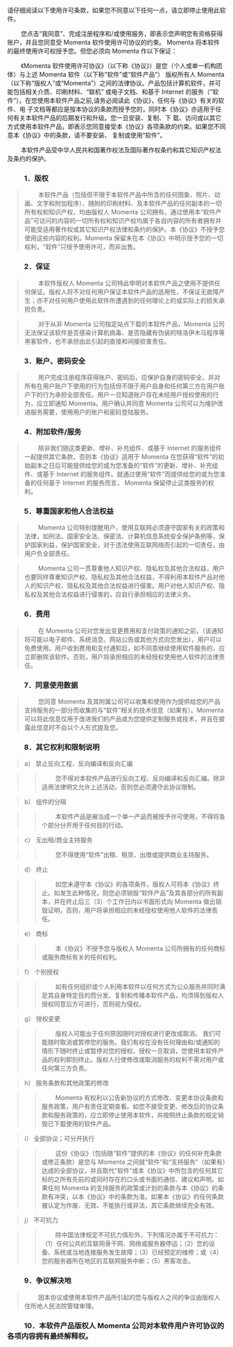 请仔细阅读以下使用许可条款，如果您不同意以下任何一点，请立即停止使用此软件。

&nbsp;&nbsp;&nbsp;&nbsp;&nbsp;&nbsp;&nbsp;&nbsp;您点击“我同意”、完成注册程序和/或使用服务，即表示您声明您有资格获得账户，并且您同意受 Momenta 软件使用许可协议的约束。
Momenta 将本软件的最终使用许可权授予您。但您必须向 Momenta 作以下保证：

&nbsp;&nbsp;&nbsp;&nbsp;&nbsp;&nbsp;&nbsp;&nbsp;《Momenta 软件使用许可协议》（以下称《协议》）是您（个人或单一机构团体）与上述 Momenta 软件（以下称“软件”或“软件产品”）
版权所有人 Momenta（以下称“版权人”或“Momenta”）之间的法律协议。产品包括计算机软件，并可能包括相关介质、印刷材料、“联机”
或电子文档、和基于 Internet 的服务（“软件”）。在您使用本软件产品之前,请务必阅读此《协议》，任何与《协议》有关的软件、电
子文档等都应是按本协议的条款而授予您的，同时本《协议》亦适用于任何有关本软件产品的后期发行和升级。您一旦安装、复制、下
载、访问或以其它方式使用本软件产品，即表示您同意接受本《协议》各项条款的约束。如果您不同意本《协议》中的条款，请不要安装、
复制或使用“软件”。

&nbsp;&nbsp;&nbsp;&nbsp;&nbsp;&nbsp;&nbsp;&nbsp;本软件产品受中华人民共和国著作权法及国际著作权条约和其它知识产权法及条约的保护。

### **&nbsp;&nbsp;&nbsp;&nbsp;&nbsp;&nbsp;&nbsp;&nbsp;&nbsp;&nbsp;1．版权**

> &nbsp;&nbsp;&nbsp;&nbsp;&nbsp;&nbsp;&nbsp;&nbsp;本软件产品（包括但不限于本软件产品中所含的任何图象、照片、动画、文字和附加程序）、随附的印刷材料、及本软件产品的任何副本的一切所有权和知识产权，均由版权人 Momenta 公司拥有。通过使用本“软件产品”可访问的内容的一切所有权和知识产权均属于各自内容的所有者拥有并可能受适用著作权或其它知识产权法律和条约的保护。本《协议》不授予您使用这些内容的权利。Momenta 保留未在本《协议》中明示授予您的一切权利，“软件”只授予使用许可，而非出售。

### **&nbsp;&nbsp;&nbsp;&nbsp;&nbsp;&nbsp;&nbsp;&nbsp;&nbsp;&nbsp;2．保证**

> &nbsp;&nbsp;&nbsp;&nbsp;&nbsp;&nbsp;&nbsp;&nbsp;本软件版权人 Momenta 公司特此申明对本软件产品之使用不提供任何保证。版权人将不对任何用户保证本软件产品的适用性，不保证无故障产生；亦不对任何用户使用此软件所遭遇到的任何理论上的或实际上的损失承担负责。

> &nbsp;&nbsp;&nbsp;&nbsp;&nbsp;&nbsp;&nbsp;&nbsp;对于从非 Momenta 公司指定站点下载的本软件产品，Momenta 公司无法保证该软件是否感染计算机病毒、是否隐藏有伪装的特洛伊木马程序等黑客软件，也不承担由此引起的直接和间接损害责任。

### **&nbsp;&nbsp;&nbsp;&nbsp;&nbsp;&nbsp;&nbsp;&nbsp;&nbsp;&nbsp;3．账户、密码安全**

> &nbsp;&nbsp;&nbsp;&nbsp;&nbsp;&nbsp;&nbsp;&nbsp;用户完成注册程序获得账户、密码后，应保护自身的密码安全，并对所有在用户账户下使用的行为包括但不限于用户自身和任何第三方在用户账户下的行为承担全部责任。用户一旦知道账户存在未经用户授权使用的行为，应立即通知 Momenta。用户确认并同意 Momenta 公司可以为维护改进服务需要，使用用户的账户和密码登陆服务。

### **&nbsp;&nbsp;&nbsp;&nbsp;&nbsp;&nbsp;&nbsp;&nbsp;&nbsp;&nbsp;4．附加软件/服务**

> &nbsp;&nbsp;&nbsp;&nbsp;&nbsp;&nbsp;&nbsp;&nbsp;除非我们随这类更新、增补、补充组件、或基于 Internet 的服务组件一起提供其它条款，否则本《协议》适用于 Momenta 在您获得“软件”的初始副本之日后可能提供给您的或为您准备的“软件”的更新、增补、补充组件、或基于 Internet 的服务组件。就通过使用“软件”而提供给您的或为您准备的任何基于 Internet 的服务而言， Momenta 保留停止这类服务的权利。

### **&nbsp;&nbsp;&nbsp;&nbsp;&nbsp;&nbsp;&nbsp;&nbsp;&nbsp;&nbsp;5．尊重国家和他人合法权益**

> &nbsp;&nbsp;&nbsp;&nbsp;&nbsp;&nbsp;&nbsp;&nbsp;Momenta 公司特别提醒用户，使用互联网必须遵守国家有关的政策和法律，如刑法、国家安全法、保密法、计算机信息系统安全保护条例等，保护国家利益，保护国家安全，对于违法使用互联网络而引起的一切责任，由用户负全部责任。

> &nbsp;&nbsp;&nbsp;&nbsp;&nbsp;&nbsp;&nbsp;&nbsp;Momenta 公司一贯尊重他人知识产权、隐私权及其他合法权益，用户也要同样尊重知识产权、隐私权及其他合法权益，不得利用本软件产品对他人的知识产权、隐私权及其他合法权益进行侵害。用户对他人知识产权、隐私权及其他合法权益进行侵害的，应自行承担相应的法律义务。

### **&nbsp;&nbsp;&nbsp;&nbsp;&nbsp;&nbsp;&nbsp;&nbsp;&nbsp;&nbsp;6．费用**

> &nbsp;&nbsp;&nbsp;&nbsp;&nbsp;&nbsp;&nbsp;&nbsp;在 Momenta 公司对您发出变更费用和支付政策的通知之前，（该通知将可能以电子邮件、系统消息、网站公告或其他方式向您发出），用户可以免费使用。用户收到费用和支付通知后，如不同意继续使用软件服务的，应立即删除该软件。否则，用户将承担相应的未经授权使用他人软件的法律责任。

### **&nbsp;&nbsp;&nbsp;&nbsp;&nbsp;&nbsp;&nbsp;&nbsp;&nbsp;&nbsp;7．同意使用数据**

> &nbsp;&nbsp;&nbsp;&nbsp;&nbsp;&nbsp;&nbsp;&nbsp;您同意 Momenta 及其附属公司可以收集和使用作为提供给您的产品支持服务的一部分而收集的与“软件”相关的技术信息（如果有）。Momenta 可以将此信息仅用于改进我们的产品或为您提供定制服务或技术，并且在披露此信息时不会以个人形式提及您。

### **&nbsp;&nbsp;&nbsp;&nbsp;&nbsp;&nbsp;&nbsp;&nbsp;&nbsp;&nbsp;8．其它权利和限制说明**

> a） 禁止反向工程、反向编译和反向汇编

> > &nbsp;&nbsp;&nbsp;&nbsp;&nbsp;&nbsp;&nbsp;&nbsp;您不得对本软件产品进行反向工程、反向编译和反向汇编。除非适用法律明文允许上述活动，否则您必须遵守此协议限制。

> b） 组件的分隔

> > &nbsp;&nbsp;&nbsp;&nbsp;&nbsp;&nbsp;&nbsp;&nbsp;本软件产品是被当成一个单一产品而被授予许可使用，不得将各个部分分开用于任何目的行动。

> c） 无出租/商业主持服务

> > &nbsp;&nbsp;&nbsp;&nbsp;&nbsp;&nbsp;&nbsp;&nbsp;您不得使用“软件”出租、租赁、出借或提供商业主持服务。

> d） 终止

> > &nbsp;&nbsp;&nbsp;&nbsp;&nbsp;&nbsp;&nbsp;&nbsp;如您未遵守本《协议》的各项条件，版权人可将本《协议》终止。如发生此种情况，则您必须销毁“软件产品”及其各部分的所有副本，并在终止后三（3）个工作日内以书面形式向 Momenta 做出销毁证明，否则，用户将承担相应的未经授权使用他人软件的法律责任。

> e） 商标

> > &nbsp;&nbsp;&nbsp;&nbsp;&nbsp;&nbsp;&nbsp;&nbsp;本《协议》不授予您与版权人 Momenta 公司所拥有的任何商标或服务商标有关的任何权利。

> f） 个别授权

> > &nbsp;&nbsp;&nbsp;&nbsp;&nbsp;&nbsp;&nbsp;&nbsp;如有任何组织或个人利用本软件以任何方式为公众服务并同时满足其自身特定目的而分发、复制和传播本软件产品，均须得到版权人授权同意后方可进行，否则视为侵权。

> g） 授权变更

> > &nbsp;&nbsp;&nbsp;&nbsp;&nbsp;&nbsp;&nbsp;&nbsp;版权人可能出于任何原因随时对授权进行更改或取消。 我们可能随时取消或暂停您的服务。我们有权在没有任何理由和/或通知的情形下随时终止或暂停对您的授权。授权一旦取消，您使用本软件产品的权利即刻终止。版权人行使修改或取消服务的权利不需对用户或任何第三方负责。

> h） 服务条款和其他政策的修改

> > &nbsp;&nbsp;&nbsp;&nbsp;&nbsp;&nbsp;&nbsp;&nbsp;Momenta 有权利以公告新协议的方式修改、变更本协议条款和服务政策，用户有责任定期查看。如您不接受变更、修改后的协议条款和服务政策的，应立即停止使用本软件，并按照终止条款的规定销毁已下载使用的软件产品。

> i） 全部协议；可分开执行

> > &nbsp;&nbsp;&nbsp;&nbsp;&nbsp;&nbsp;&nbsp;&nbsp;这份《协议》（包括随“软件”提供的本《协议》的任何补充条款或修正条款）是您与 Momenta 之间就“软件”和“支持服务”（如果有）达成的全部协议，并且取代“软件”或本《协议》中所包含的任何其它标的之所有先前的或同时存在的口头或书面的通信、建议和声明。如果任何 Momenta 的支持服务的政策或计划的条款与本《协议》的条款有冲突，以本《协议》中的条款为准。如果本《协议》的任何条款被认定为作废、无效、不能执行或非法，其它条款继续完全有效。

> j） 不可抗力

> > &nbsp;&nbsp;&nbsp;&nbsp;&nbsp;&nbsp;&nbsp;&nbsp;除中国法律规定不可抗力情形外，下列情况亦属于不可抗力：（1）任何公共的互联网骨干网、网络或服务器停运；（2）您的设备、系统或当地连接服务发生故障；（3）已经预定的维修；或（4）您的服务器所在地区的互联网服务中断；（5）黑客攻击。

### **&nbsp;&nbsp;&nbsp;&nbsp;&nbsp;&nbsp;&nbsp;&nbsp;&nbsp;&nbsp;9．争议解决地**

> &nbsp;&nbsp;&nbsp;&nbsp;&nbsp;&nbsp;&nbsp;&nbsp;因本协议或使用本软件产品所引起的您与版权人之间的争议由版权人住所地人民法院管辖审理。

### **&nbsp;&nbsp;&nbsp;&nbsp;&nbsp;&nbsp;&nbsp;&nbsp;&nbsp;&nbsp;10．本软件产品版权人 Momenta 公司对本软件用户许可协议的各项内容拥有最终解释权。**
